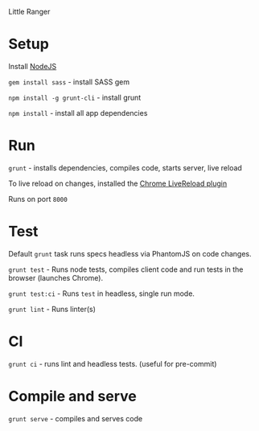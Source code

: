 Little Ranger

# Setup

Install [NodeJS](http://nodejs.org)

`gem install sass` - install SASS gem

`npm install -g grunt-cli` - install grunt

`npm install` - install all app dependencies

# Run

`grunt` - installs dependencies, compiles code, starts server, live reload

To live reload on changes, installed the [Chrome LiveReload plugin](https://chrome.google.com/webstore/detail/livereload/jnihajbhpnppcggbcgedagnkighmdlei?hl=en)

Runs on port `8000`

# Test

Default `grunt` task runs specs headless via PhantomJS on code changes.

`grunt test` - Runs node tests, compiles client code and run tests in the browser (launches Chrome).

`grunt test:ci` - Runs `test` in headless, single run mode.

`grunt lint` - Runs linter(s)

# CI

`grunt ci` - runs lint and headless tests. (useful for pre-commit)

# Compile and serve

`grunt serve` - compiles and serves code